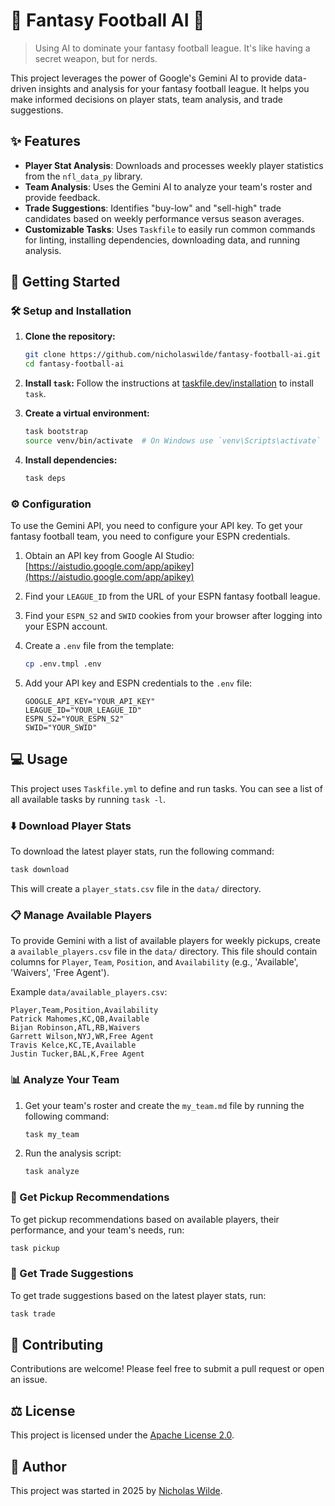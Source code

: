 # :football: Fantasy Football AI :robot:

> Using AI to dominate your fantasy football league. It's like having a secret weapon, but for nerds.

This project leverages the power of Google's Gemini AI to provide data-driven insights and analysis for your fantasy football league. It helps you make informed decisions on player stats, team analysis, and trade suggestions.

## :sparkles: Features

*   **Player Stat Analysis**: Downloads and processes weekly player statistics from the `nfl_data_py` library.
*   **Team Analysis**: Uses the Gemini AI to analyze your team's roster and provide feedback.
*   **Trade Suggestions**: Identifies "buy-low" and "sell-high" trade candidates based on weekly performance versus season averages.
*   **Customizable Tasks**: Uses `Taskfile` to easily run common commands for linting, installing dependencies, downloading data, and running analysis.

## :rocket: Getting Started

### :hammer_and_wrench: Setup and Installation

1.  **Clone the repository:**
    ```bash
    git clone https://github.com/nicholaswilde/fantasy-football-ai.git
    cd fantasy-football-ai
    ```

2.  **Install `task`:**
    Follow the instructions at [taskfile.dev/installation](https://taskfile.dev/installation) to install `task`.

3.  **Create a virtual environment:**
    ```bash
    task bootstrap
    source venv/bin/activate  # On Windows use `venv\Scripts\activate`
    ```

4.  **Install dependencies:**
    ```bash
    task deps
    ```

### :gear: Configuration

To use the Gemini API, you need to configure your API key. To get your fantasy football team, you need to configure your ESPN credentials.

1.  Obtain an API key from Google AI Studio: [https://aistudio.google.com/app/apikey](https://aistudio.google.com/app/apikey)
2.  Find your `LEAGUE_ID` from the URL of your ESPN fantasy football league.
3.  Find your `ESPN_S2` and `SWID` cookies from your browser after logging into your ESPN account.

4.  Create a `.env` file from the template:
    ```bash
    cp .env.tmpl .env
    ```

5.  Add your API key and ESPN credentials to the `.env` file:
    ```
    GOOGLE_API_KEY="YOUR_API_KEY"
    LEAGUE_ID="YOUR_LEAGUE_ID"
    ESPN_S2="YOUR_ESPN_S2"
    SWID="YOUR_SWID"
    ```

## :computer: Usage

This project uses `Taskfile.yml` to define and run tasks. You can see a list of all available tasks by running `task -l`.

### :arrow_down: Download Player Stats

To download the latest player stats, run the following command:

```bash
task download
```

This will create a `player_stats.csv` file in the `data/` directory.

### :clipboard: Manage Available Players

To provide Gemini with a list of available players for weekly pickups, create a `available_players.csv` file in the `data/` directory. This file should contain columns for `Player`, `Team`, `Position`, and `Availability` (e.g., 'Available', 'Waivers', 'Free Agent').

Example `data/available_players.csv`:

```csv
Player,Team,Position,Availability
Patrick Mahomes,KC,QB,Available
Bijan Robinson,ATL,RB,Waivers
Garrett Wilson,NYJ,WR,Free Agent
Travis Kelce,KC,TE,Available
Justin Tucker,BAL,K,Free Agent
```

### :bar_chart: Analyze Your Team

1.  Get your team's roster and create the `my_team.md` file by running the following command:
    ```bash
    task my_team
    ```

2.  Run the analysis script:
    ```bash
    task analyze
    ```

### :mag_right: Get Pickup Recommendations

To get pickup recommendations based on available players, their performance, and your team's needs, run:

```bash
task pickup
```

### :handshake: Get Trade Suggestions

To get trade suggestions based on the latest player stats, run:

```bash
task trade
```

## 👋 Contributing

Contributions are welcome! Please feel free to submit a pull request or open an issue.

## :balance_scale: License

This project is licensed under the [Apache License 2.0](./LICENSE).

## :pencil: Author

This project was started in 2025 by [Nicholas Wilde](https://github.com/nicholaswilde/).